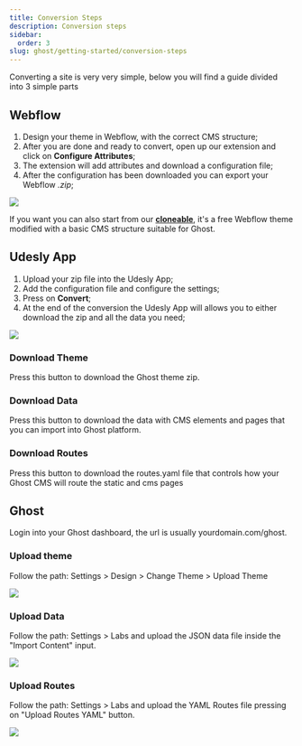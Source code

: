 ```yaml
---
title: Conversion Steps
description: Conversion steps
sidebar:
  order: 3
slug: ghost/getting-started/conversion-steps
---
```


Converting a site is very very simple, below you will find a guide divided into 3 simple parts

## Webflow

1.  Design your theme in Webflow, with the correct CMS structure; 
2.  After you are done and ready to convert, open up our extension and click on **Configure Attributes**;
3.  The extension will add attributes and download a configuration file;
4.  After the configuration has been downloaded you can export your Webflow *.zip*;

![](/images/wf-to-ghost-attributes.png)

If you want you can also start from our  [**cloneable**](https://webflow.com/website/webflow-to-ghost-theme), it's a free Webflow theme modified with a basic CMS structure suitable for Ghost.

## Udesly App

1. Upload your zip file into the Udesly App;
2. Add the configuration file and configure the settings;
3. Press on **Convert**;
4. At the end of the conversion the Udesly App will allows you to either download the zip and all the data you need;

![](/images/ghost-convert.png)


### Download Theme

Press this button to download the Ghost theme zip.

### Download Data

Press this button to download the data with CMS elements and pages that you can import into Ghost platform.

### Download Routes

Press this button to download the routes.yaml file that controls how your Ghost CMS will route the static and cms pages


## Ghost

Login into your Ghost dashboard, the url is usually yourdomain.com/ghost.

### Upload theme

Follow the path: Settings > Design > Change Theme > Upload Theme

![](/images/ghost-upload.png)


### Upload Data

Follow the path: Settings > Labs and upload the JSON data file inside the "Import Content" input.

![](/images/ghost-content.png)


### Upload Routes

Follow the path: Settings > Labs and upload the YAML Routes file pressing on "Upload Routes YAML" button.

![](/images/ghost-routes.png)
